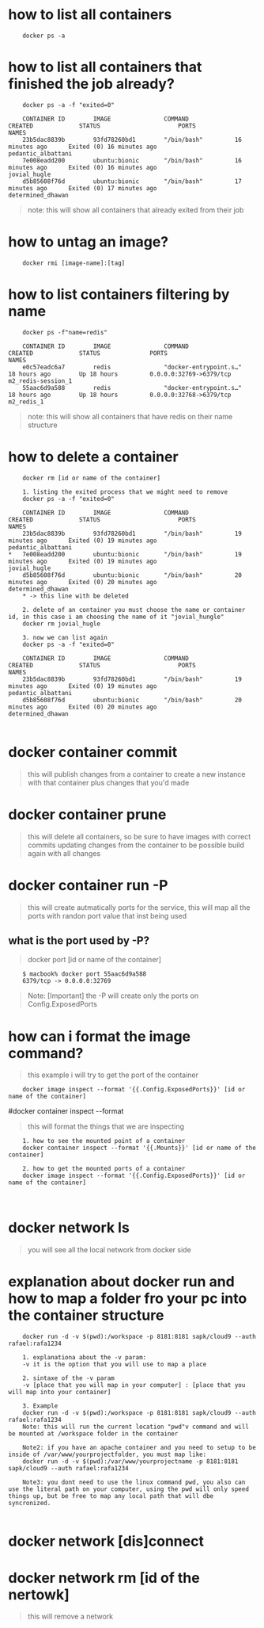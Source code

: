 
# how to list all containers
```
    docker ps -a
```

# how to list all containers that finished the job already?
```
    docker ps -a -f "exited=0"
    
    CONTAINER ID        IMAGE               COMMAND             CREATED             STATUS                      PORTS               NAMES
    23b5dac8839b        93fd78260bd1        "/bin/bash"         16 minutes ago      Exited (0) 16 minutes ago                       pedantic_albattani
    7e008eadd200        ubuntu:bionic       "/bin/bash"         16 minutes ago      Exited (0) 16 minutes ago                       jovial_hugle
    d5b85608f76d        ubuntu:bionic       "/bin/bash"         17 minutes ago      Exited (0) 17 minutes ago                       determined_dhawan

```
> note: this will show all containers that already exited from their job

# how to untag an image?
```
    docker rmi [image-name]:[tag]
```
# how to list containers filtering by name
```
    docker ps -f"name=redis"
    
    CONTAINER ID        IMAGE               COMMAND                  CREATED             STATUS              PORTS                     NAMES
    e0c57eadc6a7        redis               "docker-entrypoint.s…"   18 hours ago        Up 18 hours         0.0.0.0:32769->6379/tcp   m2_redis-session_1
    55aac6d9a588        redis               "docker-entrypoint.s…"   18 hours ago        Up 18 hours         0.0.0.0:32768->6379/tcp   m2_redis_1

```
> note: this will show all containers that have redis on their name structure

# how to delete a container
```
    docker rm [id or name of the container]

    1. listing the exited process that we might need to remove
    docker ps -a -f "exited=0"
    
    CONTAINER ID        IMAGE               COMMAND             CREATED             STATUS                      PORTS               NAMES
    23b5dac8839b        93fd78260bd1        "/bin/bash"         19 minutes ago      Exited (0) 19 minutes ago                       pedantic_albattani
*   7e008eadd200        ubuntu:bionic       "/bin/bash"         19 minutes ago      Exited (0) 19 minutes ago                       jovial_hugle
    d5b85608f76d        ubuntu:bionic       "/bin/bash"         20 minutes ago      Exited (0) 20 minutes ago                       determined_dhawan
    * -> this line with be deleted
    
    2. delete of an container you must choose the name or container id, in this case i am choosing the name of it "jovial_hungle"
    docker rm jovial_hugle
    
    3. now we can list again
    docker ps -a -f "exited=0"
    
    CONTAINER ID        IMAGE               COMMAND             CREATED             STATUS                      PORTS               NAMES
    23b5dac8839b        93fd78260bd1        "/bin/bash"         19 minutes ago      Exited (0) 19 minutes ago                       pedantic_albattani
    d5b85608f76d        ubuntu:bionic       "/bin/bash"         20 minutes ago      Exited (0) 20 minutes ago                       determined_dhawan
    
```

# docker container commit
> this will publish changes from a container to create a new instance with that container plus changes that you'd made

# docker container prune
> this will delete all containers, so be sure to have images with correct commits updating changes from the container to be possible build again with all changes

# docker container run -P
> this will create autmatically ports for the service, this will map all the ports with randon port value that inst being used

## what is the port used by -P?
> docker port [id or name of the container]
``` 
    $ macbook% docker port 55aac6d9a588
    6379/tcp -> 0.0.0.0:32769
```
> Note: [Important] the -P will create only the ports on Config.ExposedPorts

# how can i format the image command?
> this example i will try to get the port of the container
``` 
    docker image inspect --format '{{.Config.ExposedPorts}}' [id or name of the container]    
```

#docker container inspect --format
> this will format the things that we are inspecting
``` 
    1. how to see the mounted point of a container
    docker container inspect --format '{{.Mounts}}' [id or name of the container]  

    2. how to get the mounted ports of a container
    docker image inspect --format '{{.Config.ExposedPorts}}' [id or name of the container]
    
    
```

# docker network ls 
> you will see all the local network from docker side


# explanation about docker run and how to map a folder fro your pc into the container structure
``` 
    docker run -d -v $(pwd):/workspace -p 8181:8181 sapk/cloud9 --auth rafael:rafa1234
    
    1. explanationa about the -v param: 
    -v it is the option that you will use to map a place
    
    2. sintaxe of the -v param
    -v [place that you will map in your computer] : [place that you will map into your container]
    
    3. Example
    docker run -d -v $(pwd):/workspace -p 8181:8181 sapk/cloud9 --auth rafael:rafa1234
    Note: this will run the current location "pwd"v command and will be mounted at /workspace folder in the container
    
    Note2: if you have an apache container and you need to setup to be inside of /var/www/yourprojectfolder, you must map like:
    docker run -d -v $(pwd):/var/www/yourprojectname -p 8181:8181 sapk/cloud9 --auth rafael:rafa1234
    
    Note3: you dont need to use the linux command pwd, you also can use the literal path on your computer, using the pwd will only speed things up, but be free to map any local path that will dbe syncronized.
    
```


# docker network [dis]connect




# docker network rm [id of the nertowk]
> this will remove a network
